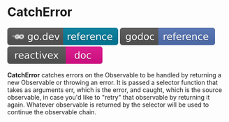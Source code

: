 # CatchError

[![](../../svg/godev.svg)](https://pkg.go.dev/github.com/reactivego/rx/test/CatchError?tab=doc)
[![](../../svg/godoc.svg)](https://godoc.org/github.com/reactivego/rx/test/CatchError)
[![](../../svg/rx.svg)](https://rxjs-dev.firebaseapp.com/api/operators/catchError)

**CatchError** catches errors on the Observable to be handled by returning a
new Observable or throwing an error. It is passed a selector function 
that takes as arguments err, which is the error, and caught, which is the
source observable, in case you'd like to "retry" that observable by
returning it again. Whatever observable is returned by the selector will be
used to continue the observable chain.